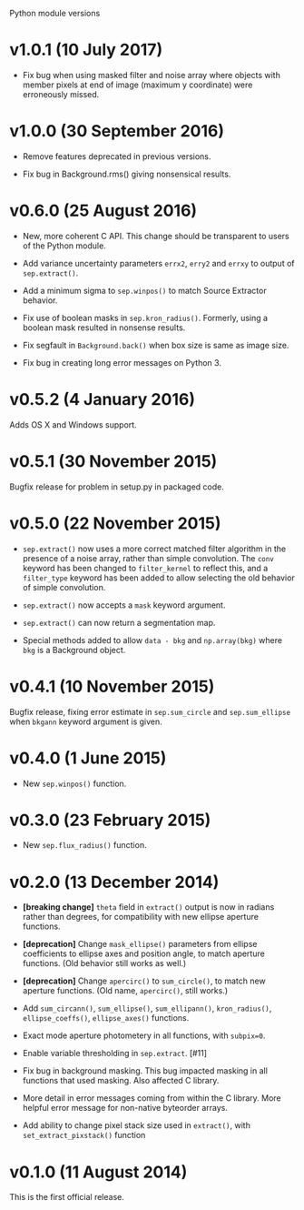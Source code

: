 Python module versions

v1.0.1 (10 July 2017)
=====================

* Fix bug when using masked filter and noise array where objects with member
  pixels at end of image (maximum y coordinate) were erroneously missed.


v1.0.0 (30 September 2016)
==========================

* Remove features deprecated in previous versions.

* Fix bug in Background.rms() giving nonsensical results.

v0.6.0 (25 August 2016)
=======================

* New, more coherent C API. This change should be transparent to users
  of the Python module.

* Add variance uncertainty parameters `errx2`, `erry2` and `errxy` to
  output of `sep.extract()`.

* Add a minimum sigma to `sep.winpos()` to match Source Extractor
  behavior.
  
* Fix use of boolean masks in `sep.kron_radius()`. Formerly, using a
  boolean mask resulted in nonsense results.

* Fix segfault in `Background.back()` when box size is same as image size.

* Fix bug in creating long error messages on Python 3.

v0.5.2 (4 January 2016)
=======================

Adds OS X and Windows support.

v0.5.1 (30 November 2015)
=========================

Bugfix release for problem in setup.py in packaged code.

v0.5.0 (22 November 2015)
=========================

* `sep.extract()` now uses a more correct matched filter algorithm in the
  presence of a noise array, rather than simple convolution. The `conv`
  keyword has been changed to `filter_kernel` to reflect this, and a
  `filter_type` keyword has been added to allow selecting the old behavior
  of simple convolution.

* `sep.extract()` now accepts a `mask` keyword argument.

* `sep.extract()` can now return a segmentation map.

* Special methods added to allow `data - bkg` and `np.array(bkg)` where
  `bkg` is a Background object.

v0.4.1 (10 November 2015)
=========================

Bugfix release, fixing error estimate in `sep.sum_circle` and
`sep.sum_ellipse` when `bkgann` keyword argument is given.

v0.4.0 (1 June 2015)
====================

* New `sep.winpos()` function.

v0.3.0 (23 February 2015)
=========================

* New `sep.flux_radius()` function.

v0.2.0 (13 December 2014)
=========================

* **[breaking change]** `theta` field in `extract()` output is now in
  radians rather than degrees, for compatibility with new ellipse
  aperture functions.

* **[deprecation]** Change `mask_ellipse()` parameters from ellipse
  coefficients to ellipse axes and position angle, to match aperture
  functions. (Old behavior still works as well.)

* **[deprecation]** Change `apercirc()` to `sum_circle()`, to match
  new aperture functions. (Old name, `apercirc()`, still works.)

* Add `sum_circann()`, `sum_ellipse()`, `sum_ellipann()`,
  `kron_radius()`, `ellipse_coeffs()`, `ellipse_axes()` functions.

* Exact mode aperture photometery in all functions, with `subpix=0`.

* Enable variable thresholding in `sep.extract`. [#11]

* Fix bug in background masking. This bug impacted masking in all
  functions that used masking. Also affected C library.

* More detail in error messages coming from within the C library.
  More helpful error message for non-native byteorder arrays.

* Add ability to change pixel stack size used in `extract()`, with
  `set_extract_pixstack()` function

v0.1.0 (11 August 2014)
=======================

This is the first official release.
